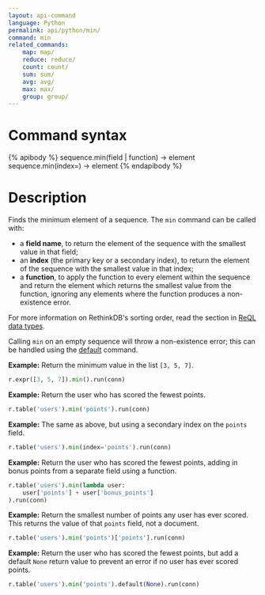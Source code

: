 ```yaml
---
layout: api-command
language: Python
permalink: api/python/min/
command: min
related_commands:
    map: map/
    reduce: reduce/
    count: count/
    sum: sum/
    avg: avg/
    max: max/
    group: group/
---
```


# Command syntax #

{% apibody %}
sequence.min(field | function) &rarr; element
sequence.min(index=<indexname>) &rarr; element
{% endapibody %}

# Description #

Finds the minimum element of a sequence. The `min` command can be called with:

* a **field name**, to return the element of the sequence with the smallest value in that field;
* an **index** (the primary key or a secondary index), to return the element of the sequence with the smallest value in that index;
* a **function**, to apply the function to every element within the sequence and return the element which returns the smallest value from the function, ignoring any elements where the function produces a non-existence error.

For more information on RethinkDB's sorting order, read the section in [ReQL data types](/docs/data-types/#sorting-order).

Calling `min` on an empty sequence will throw a non-existence error; this can be handled using the [default](/api/python/default/) command.

__Example:__ Return the minimum value in the list `[3, 5, 7]`.

```py
r.expr([3, 5, 7]).min().run(conn)
```

__Example:__ Return the user who has scored the fewest points.

```py
r.table('users').min('points').run(conn)
```

__Example:__ The same as above, but using a secondary index on the `points` field.

```py
r.table('users').min(index='points').run(conn)
```

__Example:__ Return the user who has scored the fewest points, adding in bonus points from a separate field using a function.

```py
r.table('users').min(lambda user:
    user['points'] + user['bonus_points']
).run(conn)
```

__Example:__ Return the smallest number of points any user has ever scored. This returns the value of that `points` field, not a document.

```py
r.table('users').min('points')['points'].run(conn)
```

__Example:__ Return the user who has scored the fewest points, but add a default `None` return value to prevent an error if no user has ever scored points.

```py
r.table('users').min('points').default(None).run(conn)
```
